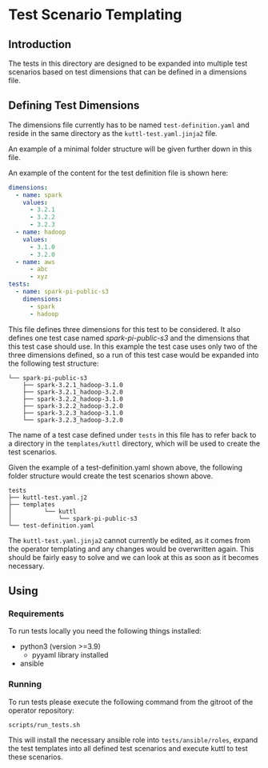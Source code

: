 # Test Scenario Templating

## Introduction

The tests in this directory are designed to be expanded into multiple test scenarios based on test dimensions that can be defined in a dimensions file.

## Defining Test Dimensions

The dimensions file currently has to be named `test-definition.yaml` and reside in the same directory as the `kuttl-test.yaml.jinja2` file.

An example of a minimal folder structure will be given further down in this file.

An example of the content for the test definition file is shown here:

````yaml
dimensions:
  - name: spark
    values:
      - 3.2.1
      - 3.2.2
      - 3.2.3
  - name: hadoop
    values:
      - 3.1.0
      - 3.2.0
  - name: aws
      - abc
      - xyz
tests:
  - name: spark-pi-public-s3
    dimensions:
      - spark
      - hadoop
````

This file defines three dimensions for this test to be considered.
It also defines one test case named _spark-pi-public-s3_ and the dimensions that this test case should use.
In this example the test case uses only two of the three dimensions defined, so a run of this test case would be expanded into the following test structure:

````text
└── spark-pi-public-s3
    ├── spark-3.2.1_hadoop-3.1.0
    ├── spark-3.2.1_hadoop-3.2.0
    ├── spark-3.2.2_hadoop-3.1.0
    ├── spark-3.2.2_hadoop-3.2.0
    ├── spark-3.2.3_hadoop-3.1.0
    └── spark-3.2.3_hadoop-3.2.0
````

The name of a test case defined under `tests` in this file has to refer back to a directory in the `templates/kuttl` directory, which will be used to create the test scenarios.

Given the example of a test-definition.yaml shown above, the following folder structure would create the test scenarios shown above.

````text
tests
├── kuttl-test.yaml.j2
├── templates
│         └── kuttl
│             └── spark-pi-public-s3
└── test-definition.yaml
````

The `kuttl-test.yaml.jinja2` cannot currently be edited, as it comes from the operator templating and any changes would be overwritten again.
This should be fairly easy to solve and we can look at this as soon as it becomes necessary.

## Using

### Requirements

To run tests locally you need the following things installed:

- python3 (version >=3.9)
  - pyyaml library installed
- ansible

### Running

To run tests please execute the following command from the gitroot of the operator repository:

`scripts/run_tests.sh`

This will install the necessary ansible role into `tests/ansible/roles`, expand the test templates into all defined test scenarios and execute kuttl to test these scenarios.
